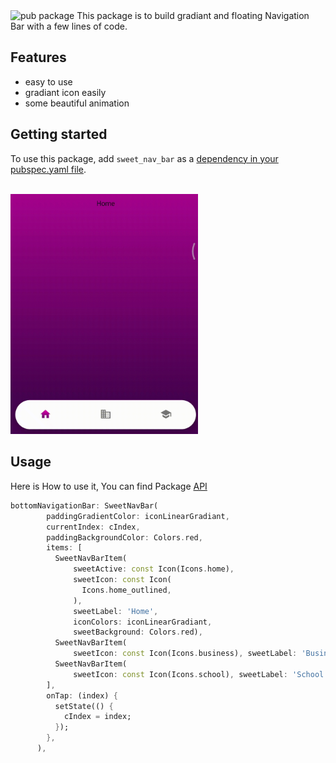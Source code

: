 <img src="https://img.shields.io/pub/v/shared_preferences.svg" alt="pub package">
This package is to build gradiant and floating Navigation Bar with a few lines of code.

## Features

- easy to use
- gradiant icon easily
- some beautiful animation

## Getting started

<p>To use this package, add <code>sweet_nav_bar</code> as a <a href="https://flutter.dev/docs/development/platform-integration/platform-channels">dependency in your pubspec.yaml file</a>.</p>

<br>

<img src="/sweet_nav.gif" width="300px">

## Usage

Here is How to use it, You can find Package <a href = "https://github.com/AbdallahAwd/sweet_nav_bar">API</a>

```dart
bottomNavigationBar: SweetNavBar(
        paddingGradientColor: iconLinearGradiant,
        currentIndex: cIndex,
        paddingBackgroundColor: Colors.red,
        items: [
          SweetNavBarItem(
              sweetActive: const Icon(Icons.home),
              sweetIcon: const Icon(
                Icons.home_outlined,
              ),
              sweetLabel: 'Home',
              iconColors: iconLinearGradiant,
              sweetBackground: Colors.red),
          SweetNavBarItem(
              sweetIcon: const Icon(Icons.business), sweetLabel: 'Business'),
          SweetNavBarItem(
              sweetIcon: const Icon(Icons.school), sweetLabel: 'School'),
        ],
        onTap: (index) {
          setState(() {
            cIndex = index;
          });
        },
      ),
```
